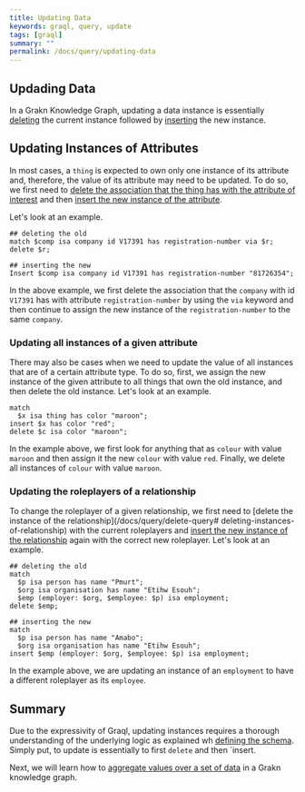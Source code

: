 ```yaml
---
title: Updating Data
keywords: graql, query, update
tags: [graql]
summary: ""
permalink: /docs/query/updating-data
---
```


## Updading Data
In a Grakn Knowledge Graph, updating a data instance is essentially [deleting](/docs/query/delete-query) the current instance followed by [inserting](/docs/query/insert-query) the new instance.

## Updating Instances of Attributes
In most cases, a `thing` is expected to own only one instance of its attribute and, therefore, the value of its attribute may need to be updated. To do so, we first need to [delete the association that the thing has with the attribute of interest](/docs/query/delete-query#deleting-instances-of-attributes) and then [insert the new instance of the attribute](/docs/query/delete-query#inserting-instances-of-attribute).

Let's look at an example.

```graql
## deleting the old
match $comp isa company id V17391 has registration-number via $r; delete $r;

## inserting the new
Insert $comp isa company id V17391 has registration-number "81726354";
```
In the above example, we first delete the association that the `company` with id `V17391` has with attribute `registration-number` by using the `via` keyword and then continue to assign the new instance of the `registration-number` to the same `company`.


### Updating all instances of a given attribute
There may also be cases when we need to update the value of all instances that are of a certain attribute type. To do so, first, we assign the new instance of the given attribute to all things that own the old instance, and then delete the old instance.
Let's look at an example.

```graql
match
  $x isa thing has color "maroon";
insert $x has color "red";
delete $c isa color "maroon";
```

In the example above, we first look for anything that as `colour` with value `maroon` and then assign it the new `colour` with value `red`. Finally, we delete all instances of `colour` with value `maroon`.

### Updating the roleplayers of a relationship
To change the roleplayer of a given relationship, we first need to [delete the instance of the relationship](/docs/query/delete-query# deleting-instances-of-relationship) with the current roleplayers and [insert the new instance of the relationship](/docs/query/insert-query#inserting-instances-of-relationship) again with the correct new roleplayer. Let's look at an example.

```graql
## deleting the old
match
  $p isa person has name "Pmurt";
  $org isa organisation has name "Etihw Esouh";
  $emp (employer: $org, $employee: $p) isa employment;
delete $emp;

## inserting the new
match
  $p isa person has name "Amabo";
  $org isa organisation has name "Etihw Esouh";
insert $emp (employer: $org, $employee: $p) isa employment;
```

In the example above, we are updating an instance of an `employment` to have a different roleplayer as its `employee`.

## Summary
Due to the expressivity of Graql, updating instances requires a thorough understanding of the underlying logic as explained wh [defining the schema](/docs/schema/concepts). Simply put, to update is essentially to first `delete` and then `insert.

Next, we will learn how to [aggregate values over a set of data](/docs/query/aggregate-query) in a Grakn knowledge graph.